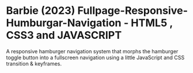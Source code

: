 # Barbie (2023) Fullpage-Responsive-Humburgar-Navigation - HTML5 , CSS3 and JAVASCRIPT

<!-- code with jayant vishwakarma -->

A responsive hamburger navigation system that morphs the hamburger toggle button into a fullscreen navigation using a little JavaScript and CSS transition & keyframes.
